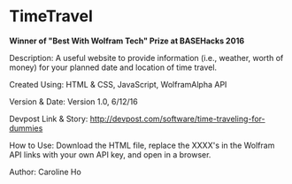 # TimeTravel

**Winner of "Best With Wolfram Tech" Prize at BASEHacks 2016**

Description: A useful website to provide information (i.e., weather, worth of money) for your planned date and location of time travel.

Created Using: HTML & CSS, JavaScript, WolframAlpha API

Version & Date: Version 1.0, 6/12/16

Devpost Link & Story: http://devpost.com/software/time-traveling-for-dummies

How to Use: Download the HTML file, replace the XXXX's in the Wolfram API links with your own API key, and open in a browser.

Author: Caroline Ho
